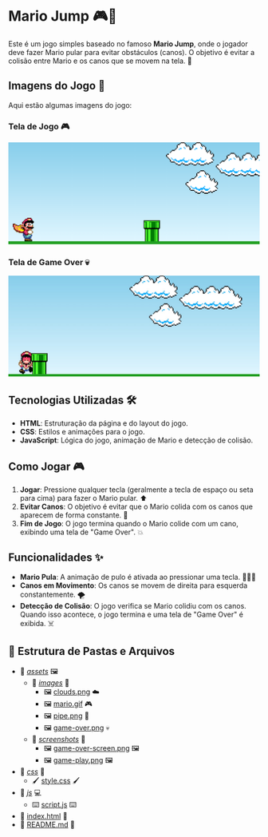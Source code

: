# Mario Jump 🎮🍄

Este é um jogo simples baseado no famoso **Mario Jump**, onde o jogador deve fazer Mario pular para evitar obstáculos (canos). O objetivo é evitar a colisão entre Mario e os canos que se movem na tela. 🚀

## Imagens do Jogo 📸

Aqui estão algumas imagens do jogo:

### Tela de Jogo 🎮
![Tela de Jogo](./assets/images/screenshots/game-play-screen.png)

### Tela de Game Over 💀
![Tela de Game Over](./assets/images/screenshots/game-over-screen.png)

## Tecnologias Utilizadas 🛠️

- **HTML**: Estruturação da página e do layout do jogo.
- **CSS**: Estilos e animações para o jogo.
- **JavaScript**: Lógica do jogo, animação de Mario e detecção de colisão.

## Como Jogar 🎮

1. **Jogar**: Pressione qualquer tecla (geralmente a tecla de espaço ou seta para cima) para fazer o Mario pular. ⬆️
2. **Evitar Canos**: O objetivo é evitar que o Mario colida com os canos que aparecem de forma constante. 🚧
3. **Fim de Jogo**: O jogo termina quando o Mario colide com um cano, exibindo uma tela de "Game Over". 💥

## Funcionalidades ✨

- **Mario Pula**: A animação de pulo é ativada ao pressionar uma tecla. 🏃‍♂️💨
- **Canos em Movimento**: Os canos se movem de direita para esquerda constantemente. 🌪️
- **Detecção de Colisão**: O jogo verifica se Mario colidiu com os canos. Quando isso acontece, o jogo termina e uma tela de "Game Over" é exibida. ☠️

## 📂 Estrutura de Pastas e Arquivos

- 📁 [*assets*](assets) 🖼️
    - 📁 [*images*](assets/images) 🌅
        - 🖼️ [clouds.png](assets/images/clouds.png) ☁️
        - 🖼️ [mario.gif](assets/images/mario.gif) 🎮
        - 🖼️ [pipe.png](assets/images/pipe.png) 🚧
        - 🖼️ [game-over.png](assets/images/game-over.png) 💀
    - 📁 [*screenshots*](assets/screenshots) 📸
        - 🖼️ [game-over-screen.png](assets/screenshots/game-over-screen.png) 🖼️
        - 🖼️ [game-play.png](assets/screenshots/game-play.png) 🖼️
- 📁 [*css*](css) 🎨
    - 🖌️ [style.css](css/style.css) 🖌️
- 📁 [*js*](js) 💻
    - ⌨️ [script.js](js/script.js) ⌨️
- 📄 [index.html](index.html) 📄
- 📖 [README.md](README.md) 📖